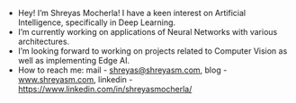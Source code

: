 -  Hey! I’m Shreyas Mocherla! I have a keen interest on Artificial Intelligence, specifically in Deep Learning.
-  I’m currently working on applications of Neural Networks with various architectures.
-  I’m looking forward to working on projects related to Computer Vision as well as implementing Edge AI.
-  How to reach me: mail - shreyas@shreyasm.com, blog - www.shreyasm.com, linkedin - https://www.linkedin.com/in/shreyasmocherla/

<!---
shrey213/shrey213 is a ✨ special ✨ repository because its `README.md` (this file) appears on your GitHub profile.
You can click the Preview link to take a look at your changes.
--->
